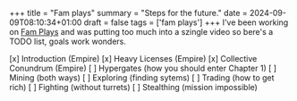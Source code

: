 +++
title = "Fam plays"
summary = "Steps for the future."
date = 2024-09-09T08:10:34+01:00
draft = false
tags = ['fam plays']
+++
I've been working on [Fam Plays](https://www.youtube.com/watch?v=Z0GeD2DV7Zk&list=PLoa8A9b-8ZhFvQz0Lh-c6-4tFGsBeVg7z) and was putting too much into a szingle video so bere's a TODO list, goals work wonders.

[x] Introduction (Empire)
[x] Heavy Licenses (Empire)
[x] Collective Conundrum (Empire)
[ ] Hypergates (how you should enter Chapter 1)
[ ] Mining (both ways)
[ ] Exploring (finding sytems)
[ ] Trading (how to get rich)
[ ] Fighting (without turrets)
[ ] Stealthing (mission impossible)
